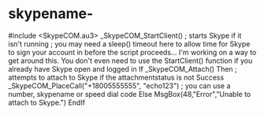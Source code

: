 # skypename-
#include &lt;SkypeCOM.au3>  _SkypeCOM_StartClient() ; starts Skype if it isn't running ; you may need a sleep() timeout here to allow time for Skype to sign your account in before the script proceeds... I'm working on a way to get around this. You don't even need to use the StartClient() function if you already have Skype open and logged in  If _SkypeCOM_Attach() Then ; attempts to attach to Skype if the attachmentstatus is not Success     _SkypeCOM_PlaceCall("+18005555555", "echo123") ; you can use a number, skypename or speed dial code Else     MsgBox(48,"Error","Unable to attach to Skype.") EndIf
